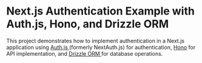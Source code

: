 # Next.js Authentication Example with Auth.js, Hono, and Drizzle ORM

This project demonstrates how to implement authentication in a Next.js application using [Auth.js ](https://authjs.dev/)(formerly NextAuth.js) for authentication, [Hono](https://hono.dev/) for API implementation, and [Drizzle ORM ](https://orm.drizzle.team/)for database operations.
